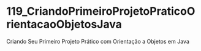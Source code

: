 # 119_CriandoPrimeiroProjetoPraticoOrientacaoObjetosJava
Criando Seu Primeiro Projeto Prático com Orientação a Objetos em Java

